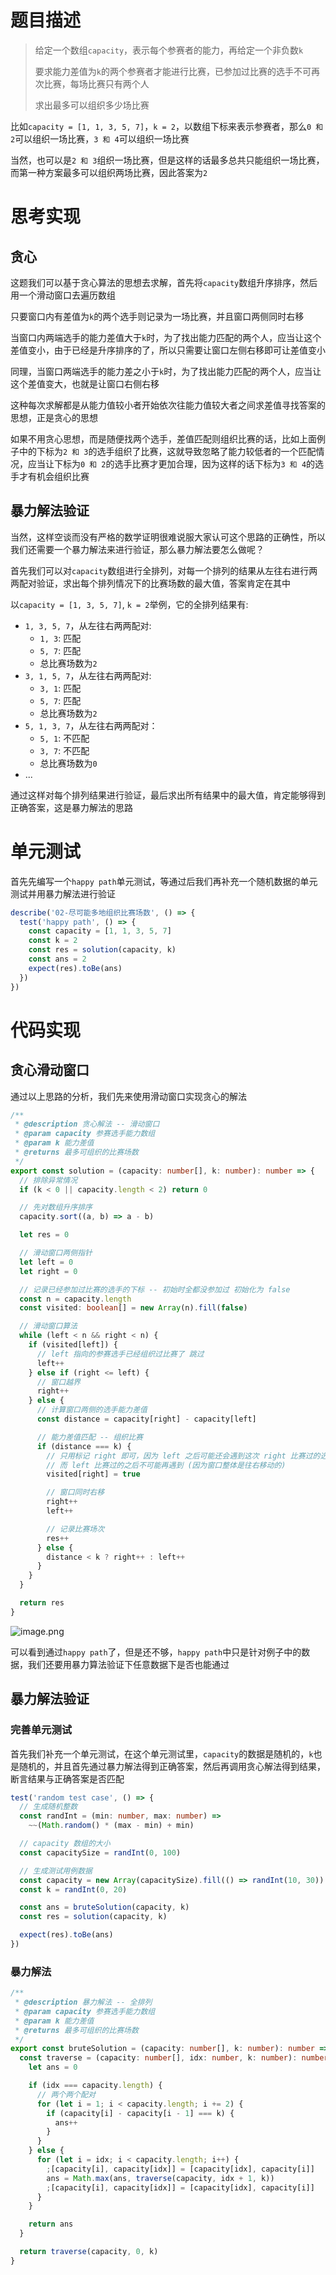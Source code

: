 # 题目描述

> 给定一个数组`capacity`，表示每个参赛者的能力，再给定一个非负数`k`
>
> 要求能力差值为`k`的两个参赛者才能进行比赛，已参加过比赛的选手不可再次比赛，每场比赛只有两个人
>
> 求出最多可以组织多少场比赛

比如`capacity = [1, 1, 3, 5, 7]`，`k = 2`，以数组下标来表示参赛者，那么`0 和 2`可以组织一场比赛，`3 和 4`可以组织一场比赛

当然，也可以是`2 和 3`组织一场比赛，但是这样的话最多总共只能组织一场比赛，而第一种方案最多可以组织两场比赛，因此答案为`2`

# 思考实现

## 贪心

这题我们可以基于贪心算法的思想去求解，首先将`capacity`数组升序排序，然后用一个滑动窗口去遍历数组

只要窗口内有差值为`k`的两个选手则记录为一场比赛，并且窗口两侧同时右移

当窗口内两端选手的能力差值大于`k`时，为了找出能力匹配的两个人，应当让这个差值变小，由于已经是升序排序的了，所以只需要让窗口左侧右移即可让差值变小

同理，当窗口两端选手的能力差之小于`k`时，为了找出能力匹配的两个人，应当让这个差值变大，也就是让窗口右侧右移

这种每次求解都是从能力值较小者开始依次往能力值较大者之间求差值寻找答案的思想，正是贪心的思想

如果不用贪心思想，而是随便找两个选手，差值匹配则组织比赛的话，比如上面例子中的下标为`2 和 3`的选手组织了比赛，这就导致忽略了能力较低者的一个匹配情况，应当让下标为`0 和 2`的选手比赛才更加合理，因为这样的话下标为`3 和 4`的选手才有机会组织比赛

## 暴力解法验证

当然，这样空谈而没有严格的数学证明很难说服大家认可这个思路的正确性，所以我们还需要一个暴力解法来进行验证，那么暴力解法要怎么做呢？

首先我们可以对`capacity`数组进行全排列，对每一个排列的结果从左往右进行两两配对验证，求出每个排列情况下的比赛场数的最大值，答案肯定在其中

以`capacity = [1, 3, 5, 7]`, `k = 2`举例，它的全排列结果有:

- `1, 3, 5, 7`，从左往右两两配对:
  - `1, 3`: 匹配
  - `5, 7`: 匹配
  - 总比赛场数为`2`
- `3, 1, 5, 7`，从左往右两两配对:
  - `3, 1`: 匹配
  - `5, 7`: 匹配
  - 总比赛场数为`2`
- `5, 1, 3, 7`，从左往右两两配对：
  - `5, 1`: 不匹配
  - `3, 7`: 不匹配
  - 总比赛场数为`0`
- ...

通过这样对每个排列结果进行验证，最后求出所有结果中的最大值，肯定能够得到正确答案，这是暴力解法的思路

# 单元测试

首先先编写一个`happy path`单元测试，等通过后我们再补充一个随机数据的单元测试并用暴力解法进行验证

```ts
describe('02-尽可能多地组织比赛场数', () => {
  test('happy path', () => {
    const capacity = [1, 1, 3, 5, 7]
    const k = 2
    const res = solution(capacity, k)
    const ans = 2
    expect(res).toBe(ans)
  })
})
```

# 代码实现

## 贪心滑动窗口

通过以上思路的分析，我们先来使用滑动窗口实现贪心的解法

```ts
/**
 * @description 贪心解法 -- 滑动窗口
 * @param capacity 参赛选手能力数组
 * @param k 能力差值
 * @returns 最多可组织的比赛场数
 */
export const solution = (capacity: number[], k: number): number => {
  // 排除异常情况
  if (k < 0 || capacity.length < 2) return 0

  // 先对数组升序排序
  capacity.sort((a, b) => a - b)

  let res = 0

  // 滑动窗口两侧指针
  let left = 0
  let right = 0

  // 记录已经参加过比赛的选手的下标 -- 初始时全都没参加过 初始化为 false
  const n = capacity.length
  const visited: boolean[] = new Array(n).fill(false)

  // 滑动窗口算法
  while (left < n && right < n) {
    if (visited[left]) {
      // left 指向的参赛选手已经组织过比赛了 跳过
      left++
    } else if (right <= left) {
      // 窗口越界
      right++
    } else {
      // 计算窗口两侧的选手能力差值
      const distance = capacity[right] - capacity[left]

      // 能力差值匹配 -- 组织比赛
      if (distance === k) {
        // 只用标记 right 即可，因为 left 之后可能还会遇到这次 right 比赛过的选手
        // 而 left 比赛过的之后不可能再遇到 (因为窗口整体是往右移动的)
        visited[right] = true

        // 窗口同时右移
        right++
        left++

        // 记录比赛场次
        res++
      } else {
        distance < k ? right++ : left++
      }
    }
  }

  return res
}
```

![image.png](https://p3-juejin.byteimg.com/tos-cn-i-k3u1fbpfcp/d6407de412274861b22b827a84781b68~tplv-k3u1fbpfcp-watermark.image?)

可以看到通过`happy path`了，但是还不够，`happy path`中只是针对例子中的数据，我们还要用暴力算法验证下任意数据下是否也能通过

## 暴力解法验证

### 完善单元测试

首先我们补充一个单元测试，在这个单元测试里，`capacity`的数据是随机的，`k`也是随机的，并且首先通过暴力解法得到正确答案，然后再调用贪心解法得到结果，断言结果与正确答案是否匹配

```ts
test('random test case', () => {
  // 生成随机整数
  const randInt = (min: number, max: number) =>
    ~~(Math.random() * (max - min) + min)

  // capacity 数组的大小
  const capacitySize = randInt(0, 100)

  // 生成测试用例数据
  const capacity = new Array(capacitySize).fill(() => randInt(10, 30))
  const k = randInt(0, 20)

  const ans = bruteSolution(capacity, k)
  const res = solution(capacity, k)

  expect(res).toBe(ans)
})
```

### 暴力解法

```ts
/**
 * @description 暴力解法 -- 全排列
 * @param capacity 参赛选手能力数组
 * @param k 能力差值
 * @returns 最多可组织的比赛场数
 */
export const bruteSolution = (capacity: number[], k: number): number => {
  const traverse = (capacity: number[], idx: number, k: number): number => {
    let ans = 0

    if (idx === capacity.length) {
      // 两个两个配对
      for (let i = 1; i < capacity.length; i += 2) {
        if (capacity[i] - capacity[i - 1] === k) {
          ans++
        }
      }
    } else {
      for (let i = idx; i < capacity.length; i++) {
        ;[capacity[i], capacity[idx]] = [capacity[idx], capacity[i]]
        ans = Math.max(ans, traverse(capacity, idx + 1, k))
        ;[capacity[i], capacity[idx]] = [capacity[idx], capacity[i]]
      }
    }

    return ans
  }

  return traverse(capacity, 0, k)
}
```
